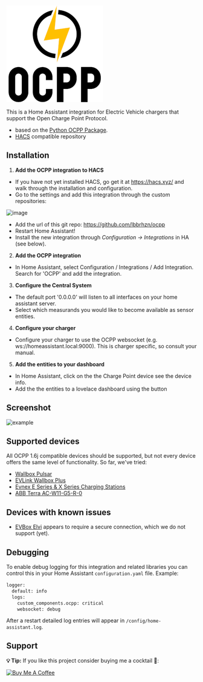 ![OCPP](https://github.com/home-assistant/brands/raw/master/custom_integrations/ocpp/icon.png)

This is a Home Assistant integration for Electric Vehicle chargers that support the Open Charge Point Protocol.

* based on the [Python OCPP Package](https://github.com/mobilityhouse/ocpp).
* [HACS](https://hacs.xyz/) compatible repository 

## Installation


1. **Add the OCPP integration to HACS**
- If you have not yet installed HACS, go get it at https://hacs.xyz/ and walk through the installation and configuration.
- Go to the settings and add  this integration through the custom repositories:

![image](https://user-images.githubusercontent.com/13691266/124573829-2e42ad80-de4a-11eb-8ac7-5d141f237608.png)
- Add the url of this git repo: https://github.com/lbbrhzn/ocpp
- Restart Home Assistant!
- Install the new integration through *Configuration -> Integrations* in HA (see below).
2. **Add the OCPP integration**
- In Home Assistant, select Configuration / Integrations / Add Integration. Search for 'OCPP' and add the integration.
3. **Configure the Central System**
- The default port '0.0.0.0' will listen to all interfaces on your home assistant server.
- Select which measurands you would like to become available as sensor entities.
4. **Configure your charger**
- Configure your charger to use the OCPP websocket (e.g. ws://homeassistant.local:9000). This is charger specific, so consult your manual. 
5. **Add the entities to your dashboard**
- In Home Assistant, click on the the Charge Point device see the device info.
- Add the the entities to a lovelace dashboard using the button

## Screenshot

![example](https://github.com/lbbrhzn/ocpp/raw/main/example.png "Example")

## Supported devices

All OCPP 1.6j compatible devices should be supported, but not every device offers the same level of functionality. So far, we've tried:

- [Wallbox Pulsar](https://wallbox.com/en_uk/wallbox-pulsar)
- [EVLink Wallbox Plus](https://www.se.com/ww/en/product/EVH3S22P0CK/evlink-wallbox-plus---t2-attached-cable---3-phase---32a-22kw/)
- [Evnex E Series & X Series Charging Stations](https://www.evnex.com/)
- [ABB Terra AC-W11-G5-R-0](https://new.abb.com/products/6AGC082156/tac-w11-g5-r-0)

## Devices with known issues
- [EVBox Elvi](https://evbox.com/en/products/home-chargers/elvi?language=en) appears to require a secure connection, which we do not support (yet).

## Debugging

To enable debug logging for this integration and related libraries you
can control this in your Home Assistant `configuration.yaml`
file. Example:

```
logger:
  default: info
  logs:
    custom_components.ocpp: critical
    websocket: debug
```

After a restart detailed log entries will appear in `/config/home-assistant.log`.

## Support
**💡 Tip:** If you like this project consider buying me a cocktail 🍹:

<a href="https://www.buymeacoffee.com/lbbrhzn" target="_blank">
  <img src="https://cdn.buymeacoffee.com/buttons/default-black.png" alt="Buy Me A Coffee" width="150px">
</a>
